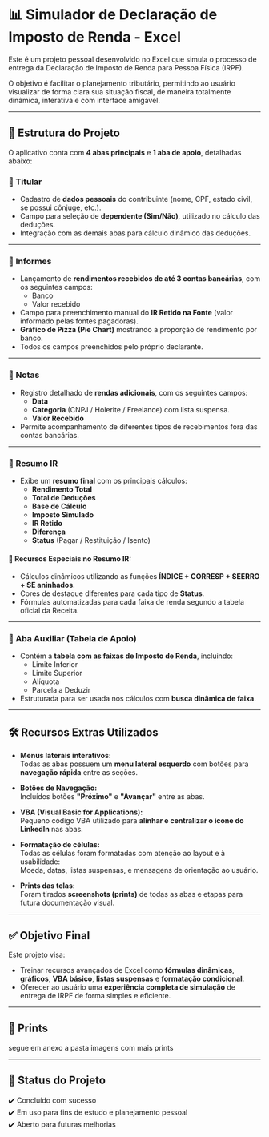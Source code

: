 
# 📊 Simulador de Declaração de Imposto de Renda - Excel

Este é um projeto pessoal desenvolvido no Excel que simula o processo de entrega da Declaração de Imposto de Renda para Pessoa Física (IRPF).

O objetivo é facilitar o planejamento tributário, permitindo ao usuário visualizar de forma clara sua situação fiscal, de maneira totalmente dinâmica, interativa e com interface amigável.

---

## 📂 Estrutura do Projeto

O aplicativo conta com **4 abas principais** e **1 aba de apoio**, detalhadas abaixo:

### 🧑 Titular
- Cadastro de **dados pessoais** do contribuinte (nome, CPF, estado civil, se possui cônjuge, etc.).
- Campo para seleção de **dependente (Sim/Não)**, utilizado no cálculo das deduções.
- Integração com as demais abas para cálculo dinâmico das deduções.

---

### 🏦 Informes
- Lançamento de **rendimentos recebidos de até 3 contas bancárias**, com os seguintes campos:
  - Banco
  - Valor recebido
- Campo para preenchimento manual do **IR Retido na Fonte** (valor informado pelas fontes pagadoras).
- **Gráfico de Pizza (Pie Chart)** mostrando a proporção de rendimento por banco.
- Todos os campos preenchidos pelo próprio declarante.

---

### 📝 Notas
- Registro detalhado de **rendas adicionais**, com os seguintes campos:
  - **Data**
  - **Categoria** (CNPJ / Holerite / Freelance) com lista suspensa.
  - **Valor Recebido**
- Permite acompanhamento de diferentes tipos de recebimentos fora das contas bancárias.

---

### 🧾 Resumo IR
- Exibe um **resumo final** com os principais cálculos:
  - **Rendimento Total**
  - **Total de Deduções**
  - **Base de Cálculo**
  - **Imposto Simulado**
  - **IR Retido**
  - **Diferença**
  - **Status** (Pagar / Restituição / Isento)

#### 🎨 Recursos Especiais no Resumo IR:
- Cálculos dinâmicos utilizando as funções **ÍNDICE + CORRESP + SEERRO + SE aninhados**.
- Cores de destaque diferentes para cada tipo de **Status**.
- Fórmulas automatizadas para cada faixa de renda segundo a tabela oficial da Receita.

---

### 📌 Aba Auxiliar (Tabela de Apoio)
- Contém a **tabela com as faixas de Imposto de Renda**, incluindo:
  - Limite Inferior
  - Limite Superior
  - Alíquota
  - Parcela a Deduzir
- Estruturada para ser usada nos cálculos com **busca dinâmica de faixa**.

---

## 🛠️ Recursos Extras Utilizados

- **Menus laterais interativos:**  
  Todas as abas possuem um **menu lateral esquerdo** com botões para **navegação rápida** entre as seções.

- **Botões de Navegação:**  
  Incluídos botões **"Próximo"** e **"Avançar"** entre as abas.

- **VBA (Visual Basic for Applications):**  
  Pequeno código VBA utilizado para **alinhar e centralizar o ícone do LinkedIn** nas abas.

- **Formatação de células:**  
  Todas as células foram formatadas com atenção ao layout e à usabilidade:  
  Moeda, datas, listas suspensas, e mensagens de orientação ao usuário.

- **Prints das telas:**  
  Foram tirados **screenshots (prints)** de todas as abas e etapas para futura documentação visual.

---

## ✅ Objetivo Final
Este projeto visa:

- Treinar recursos avançados de Excel como **fórmulas dinâmicas**, **gráficos**, **VBA básico**, **listas suspensas** e **formatação condicional**.
- Oferecer ao usuário uma **experiência completa de simulação** de entrega de IRPF de forma simples e eficiente.

---

## 📸 Prints
segue em anexo a pasta imagens com mais prints

---

## 📅 Status do Projeto
✔️ Concluído com sucesso  
✔️ Em uso para fins de estudo e planejamento pessoal  
✔️ Aberto para futuras melhorias
